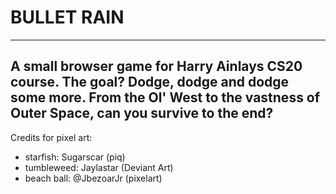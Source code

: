 # BULLET RAIN
---
A small browser game for Harry Ainlays CS20 course. The goal? Dodge, dodge and dodge some more. From the Ol' West to the vastness of Outer Space, can you survive to the end?
---
Credits for pixel art:
- starfish: Sugarscar (piq)
- tumbleweed: Jaylastar (Deviant Art)
- beach ball: @JbezoarJr (pixelart)

